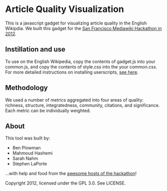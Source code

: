 # Article Quality Visualization
This is a javascript gadget for visualizing article quality in the English Wikipdia. We built this gadget for the [San Francisco Mediawiki Hackathon in 2012](https://www.mediawiki.org/wiki/January_2012_San_Francisco_Hackathon "SF Mediawiki Hackathon").

## Instillation and use
To use on the English Wikipedia, copy the contents of gadget.js into your common.js, and copy the contents of style.css into the your common.css. For more detailed instructions on installing userscripts, [see here](http://en.wikipedia.org/wiki/Wikipedia:WikiProject_User_scripts/Scripts#Installing "more info").

## Methodology
We used a number of metrics aggregated into four areas of quality: richness, structure, integratedness, community, citations, and significance. Each metric can be individually weighted.

## About
This tool was built by:

+ Ben Plowman
+ Mahmoud Hashemi
+ Sarah Nahm
+ Stephen LaPorte

...with help and food from the [awesome hosts of the hackathon](https://www.mediawiki.org/wiki/Hackathon)!

Copyright 2012, licensed under the GPL 3.0. See LICENSE.